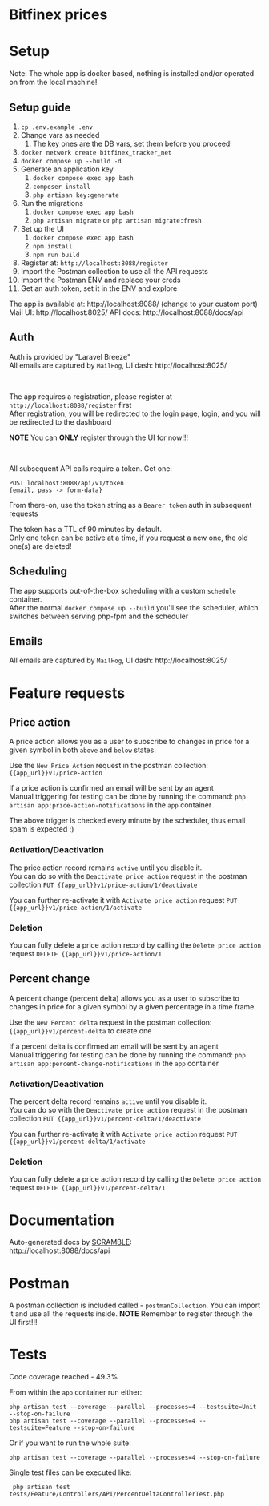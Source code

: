 # Bitfinex prices

# Setup

Note: The whole app is docker based, nothing is installed and/or operated on from the local machine!

## Setup guide

1. `cp .env.example .env`
2. Change vars as needed
    1. The key ones are the DB vars, set them before you proceed!
3. `docker network create bitfinex_tracker_net`
4. `docker compose up --build -d`
5. Generate an application key
    1. `docker compose exec app bash`
    2. `composer install`
    3. `php artisan key:generate`
6. Run the migrations
    1. `docker compose exec app bash`
    2. `php artisan migrate` or `php artisan migrate:fresh`
7. Set up the UI
    1. `docker compose exec app bash`
    2. `npm install`
    3. `npm run build`
8. Register at: `http://localhost:8088/register`
9. Import the Postman collection to use all the API requests
10. Import the Postman ENV and replace your creds
11. Get an auth token, set it in the ENV and explore

The app is available at: http://localhost:8088/ (change to your custom port)
Mail UI: http://localhost:8025/
API docs: http://localhost:8088/docs/api

## Auth

Auth is provided by "Laravel Breeze" <br>
All emails are captured by `MailHog`, UI dash: http://localhost:8025/

<br>

The app requires a registration, please register at `http://localhost:8088/register` first <br>
After registration, you will be redirected to the login page, login, and you will be redirected to the dashboard

**NOTE** You can **ONLY** register through the UI for now!!!

<br>

All subsequent API calls require a token. Get one:

```text
POST localhost:8088/api/v1/token
{email, pass -> form-data}
```

From there-on, use the token string as a `Bearer token` auth in subsequent requests

The token has a TTL of 90 minutes by default. <br>
Only one token can be active at a time, if you request a new one, the old one(s) are deleted!

## Scheduling

The app supports out-of-the-box scheduling with a custom `schedule` container. <br>
After the normal `docker compose up --build` you'll see the scheduler, which switches between
serving php-fpm and the scheduler<br>

## Emails

All emails are captured by `MailHog`, UI dash: http://localhost:8025/

# Feature requests

## Price action

A price action allows you as a user to subscribe to changes in price for a given symbol
in both `above` and `below` states. <br>

Use the `New Price Action` request in the postman collection: `{{app_url}}v1/price-action`

If a price action is confirmed an email will be sent by an agent<br>
Manual triggering for testing can be done by running the command: `php artisan app:price-action-notifications` in the
`app` container

The above trigger is checked every minute by the scheduler, thus email spam is expected :)

### Activation/Deactivation

The price action record remains `active` until you disable it. <br>
You can do so with the `Deactivate price action` request in the postman collection
`PUT {{app_url}}v1/price-action/1/deactivate`

You can further re-activate it with `Activate price action` request
`PUT {{app_url}}v1/price-action/1/activate`

### Deletion

You can fully delete a price action record by calling the `Delete price action` request
`DELETE {{app_url}}v1/price-action/1`

## Percent change

A percent change (percent delta) allows you as a user to subscribe to changes in price for a given symbol
by a given percentage in a time frame<br>

Use the `New Percent delta` request in the postman collection: `{{app_url}}v1/percent-delta`
to create one

If a percent delta is confirmed an email will be sent by an agent<br>
Manual triggering for testing can be done by running the command: `php artisan app:percent-change-notifications` in the
`app` container

### Activation/Deactivation

The percent delta record remains `active` until you disable it. <br>
You can do so with the `Deactivate price action` request in the postman collection
`PUT {{app_url}}v1/percent-delta/1/deactivate`

You can further re-activate it with `Activate price action` request
`PUT {{app_url}}v1/percent-delta/1/activate`

### Deletion

You can fully delete a price action record by calling the `Delete price action` request
`DELETE {{app_url}}v1/percent-delta/1`

# Documentation

Auto-generated docs by <a href="https://scramble.dedoc.co/">SCRAMBLE</a>: <br> http://localhost:8088/docs/api

# Postman

A postman collection is included called - `postmanCollection`. You can import it and use all the requests inside.
**NOTE** Remember to register through the UI first!!!

# Tests

Code coverage reached - 49.3%

From within the `app` container run either:

```text
php artisan test --coverage --parallel --processes=4 --testsuite=Unit --stop-on-failure
php artisan test --coverage --parallel --processes=4 --testsuite=Feature --stop-on-failure
```

Or if you want to run the whole suite:

```text
php artisan test --coverage --parallel --processes=4 --stop-on-failure
```

Single test files can be executed like:

```text
 php artisan test tests/Feature/Controllers/API/PercentDeltaControllerTest.php
```
